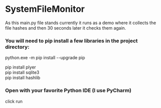 # SystemFileMonitor

As this main.py file stands currently it runs as a demo where it collects the file hashes and then 30 seconds later it checks them again.

### You will need to pip install a few libraries in the project directory:

python.exe -m pip install --upgrade pip

pip install plyer  
pip install sqlite3  
pip install hashlib  

### Open with your favorite Python IDE (I use PyCharm)

 click run  
